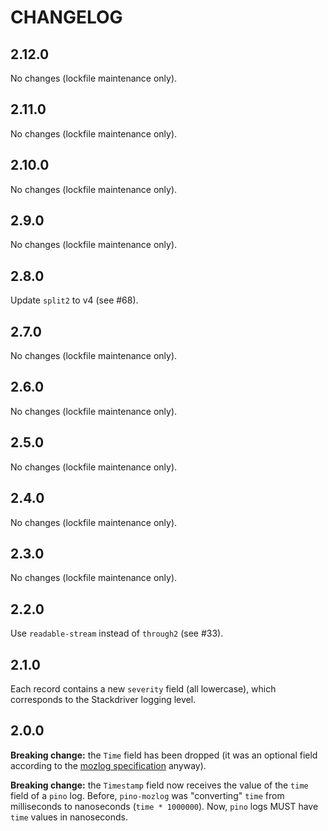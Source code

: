 # CHANGELOG

## 2.12.0

No changes (lockfile maintenance only).

## 2.11.0

No changes (lockfile maintenance only).

## 2.10.0

No changes (lockfile maintenance only).

## 2.9.0

No changes (lockfile maintenance only).

## 2.8.0

Update `split2` to v4 (see #68).

## 2.7.0

No changes (lockfile maintenance only).

## 2.6.0

No changes (lockfile maintenance only).

## 2.5.0

No changes (lockfile maintenance only).

## 2.4.0

No changes (lockfile maintenance only).

## 2.3.0

No changes (lockfile maintenance only).

## 2.2.0

Use `readable-stream` instead of `through2` (see #33).

## 2.1.0

Each record contains a new `severity` field (all lowercase), which corresponds to the Stackdriver logging level.

## 2.0.0

**Breaking change:** the `Time` field has been dropped (it was an optional field according to the [mozlog specification](https://wiki.mozilla.org/Firefox/Services/Logging) anyway).

**Breaking change:** the `Timestamp` field now receives the value of the `time` field of a `pino` log. Before, `pino-mozlog` was "converting" `time` from milliseconds to nanoseconds (`time * 1000000`). Now, `pino` logs MUST have `time` values in nanoseconds.
